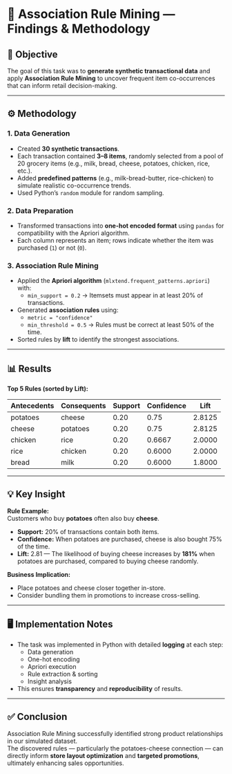 # 🛒 Association Rule Mining — Findings & Methodology

## 📌 Objective
The goal of this task was to **generate synthetic transactional data** and apply **Association Rule Mining** to uncover frequent item co-occurrences that can inform retail decision-making.

---

## ⚙️ Methodology

### 1. **Data Generation**
- Created **30 synthetic transactions**.
- Each transaction contained **3–8 items**, randomly selected from a pool of 20 grocery items (e.g., milk, bread, cheese, potatoes, chicken, rice, etc.).
- Added **predefined patterns** (e.g., milk-bread-butter, rice-chicken) to simulate realistic co-occurrence trends.
- Used Python’s `random` module for random sampling.

### 2. **Data Preparation**
- Transformed transactions into **one-hot encoded format** using `pandas` for compatibility with the Apriori algorithm.
- Each column represents an item; rows indicate whether the item was purchased (`1`) or not (`0`).

### 3. **Association Rule Mining**
- Applied the **Apriori algorithm** (`mlxtend.frequent_patterns.apriori`) with:
  - `min_support = 0.2` → Itemsets must appear in at least 20% of transactions.
- Generated **association rules** using:
  - `metric = "confidence"`
  - `min_threshold = 0.5` → Rules must be correct at least 50% of the time.
- Sorted rules by **lift** to identify the strongest associations.

---

## 📊 Results

**Top 5 Rules (sorted by Lift):**

| Antecedents | Consequents | Support | Confidence | Lift  |
|-------------|-------------|---------|------------|-------|
| potatoes    | cheese      | 0.20    | 0.75       | 2.8125|
| cheese      | potatoes    | 0.20    | 0.75       | 2.8125|
| chicken     | rice        | 0.20    | 0.6667     | 2.0000|
| rice        | chicken     | 0.20    | 0.6000     | 2.0000|
| bread       | milk        | 0.20    | 0.6000     | 1.8000|

---

## 💡 Key Insight
**Rule Example:**  
Customers who buy **potatoes** often also buy **cheese**.

- **Support:** 20% of transactions contain both items.
- **Confidence:** When potatoes are purchased, cheese is also bought 75% of the time.
- **Lift:** 2.81 — The likelihood of buying cheese increases by **181%** when potatoes are purchased, compared to buying cheese randomly.

**Business Implication:**  
- Place potatoes and cheese closer together in-store.
- Consider bundling them in promotions to increase cross-selling.

---

## 🖥️ Implementation Notes
- The task was implemented in Python with detailed **logging** at each step:
  - Data generation
  - One-hot encoding
  - Apriori execution
  - Rule extraction & sorting
  - Insight analysis
- This ensures **transparency** and **reproducibility** of results.

---

## ✅ Conclusion
Association Rule Mining successfully identified strong product relationships in our simulated dataset.  
The discovered rules — particularly the potatoes-cheese connection — can directly inform **store layout optimization** and **targeted promotions**, ultimately enhancing sales opportunities.
